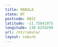 ```yaml
---
title: RAKULA
state: NT
postcode: 0822
latitude: -11.75841975
longitude: 130.6254299
url: /nt/rakula/
layout: suburb
---
```

